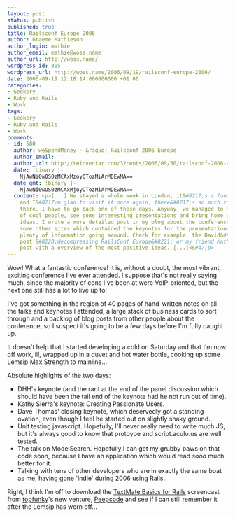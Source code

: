 ```yaml
---
layout: post
status: publish
published: true
title: Railsconf Europe 2006
author: Graeme Mathieson
author_login: mathie
author_email: mathie@woss.name
author_url: http://woss.name/
wordpress_id: 305
wordpress_url: http://woss.name/2006/09/19/railsconf-europe-2006/
date: 2006-09-19 12:18:14.000000000 +01:00
categories:
- Geekery
- Ruby and Rails
- Work
tags:
- Geekery
- Ruby and Rails
- Work
comments:
- id: 580
  author: weSpendMoney - &raquo; Railsconf 2006 Europe
  author_email: ''
  author_url: http://reinventar.com/32cents/2006/09/30/railsconf-2006-europe/
  date: !binary |-
    MjAwNi0wOS0zMCAxMzoyOTozMiArMDEwMA==
  date_gmt: !binary |-
    MjAwNi0wOS0zMCAxMjoyOTozMiArMDEwMA==
  content: <p>[...] We stayed a whole week in London, it&#8217;s a fantastic city
    and I&#8217;m glad to visit it once again, there&#8217;s so much to see and experience
    there, I have to go back one of these days. Anyway, we managed to meet a bunch
    of cool people, see some interesting presentations and bring home a dozen bright
    ideas. I wrote a more detailed post in my blog about the conference and I found
    some other sites which contained the keynotes for the presentations. So there&#8217;s
    plenty of information going around. Check for example, the David&#8217;s blog
    post &#8220;decompressing RailsConf Europe&#8221; or my friend Mathie&#8217;s
    post with a overview of the most positive ideas. [...]<&#47;p>
---
```

Wow! What a fantastic conference! It is, without a doubt, the most vibrant,
exciting conference I've ever attended. I suppose that's not really saying
much, since the majority of cons I've been at were VoIP-oriented, but the next
one still has a lot to live up to!

I've got something in the region of 40 pages of hand-written notes on all the
talks and keynotes I attended, a large stack of business cards to sort through
and a backlog of blog posts from other people about the conference, so I
suspect it's going to be a few days before I'm fully caught up.

It doesn't help that I started developing a cold on Saturday and that I'm now
off work, ill, wrapped up in a duvet and hot water bottle, cooking up some
Lemsip Max Strength to mainline...

Absolute highlights of the two days:

* DHH's keynote (and the rant at the end of the panel discussion which should have been the tail end of the keynote had he not run out of time).
* Kathy Sierra's keynote: Creating Passionate Users.
* Dave Thomas' closing keynote, which deservedly got a standing ovation, even though I feel he started out on slightly shaky ground...
* Unit testing javascript.  Hopefully, I'll never really need to write much JS, but it's always good to know that protoype and script.aculo.us are well tested.
* The talk on ModelSearch.  Hopefully I can get my grubby paws on that code soon, because I have an application which would read *sooo* much better for it.
* Talking with tens of other developers who are in exactly the same boat as me, having gone 'indie' during 2006 using Rails.

Right, I think I'm off to download the [TextMate Basics for Rails](http:&#47;&#47;peepcode.com&#47;articles&#47;2006&#47;09&#47;02&#47;textmate-basics-for-rails) screencast from [topfunky](http:&#47;&#47;nubyonrails.com&#47;)'s new venture, [Peepcode](http:&#47;&#47;peepcode.com&#47;) and see if I can still remember it after the Lemsip has worn off...
